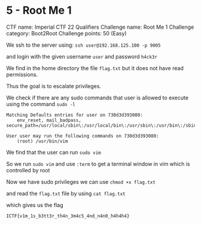 # 5 - Root Me 1

CTF name: Imperial CTF 22 Qualifiers
Challenge name: Root Me 1
Challenge category: Boot2Root
Challenge points: 50 (Easy)

We ssh to the server using:
`ssh user@192.168.125.100 -p 9005`

and login with the given username `user` and password `h4ck3r`

We find in the home directory the file `flag.txt` but it does not have read permissions.

Thus the goal is to escalate privileges.

We check if there are any sudo commands that user is allowed to execute using the command
`sudo -l`

```
Matching Defaults entries for user on 730d3d393080:
    env_reset, mail_badpass, secure_path=/usr/local/sbin\:/usr/local/bin\:/usr/sbin\:/usr/bin\:/sbin\:/bin\:/snap/bin

User user may run the following commands on 730d3d393080:
    (root) /usr/bin/vim
```
    
We find that the user can run `sudo vim`

So we run `sudo vim` and use `:term` to get a terminal window in vim which is controlled by root

Now we have sudo privileges we can use `chmod +x flag.txt`

and read the `flag.txt` file by using `cat flag.txt`

which gives us the flag

`ICTF{v1m_1s_b3tt3r_th4n_3m4c5_4nd_n4n0_h4h4h4}`
